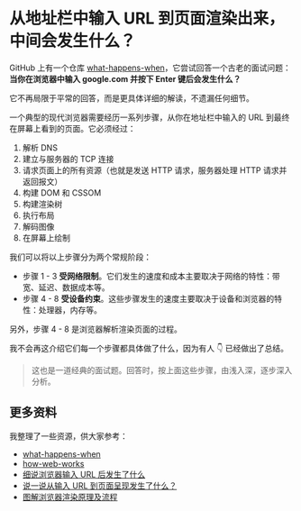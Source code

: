 # 从地址栏中输入 URL 到页面渲染出来，中间会发生什么？

GitHub 上有一个仓库 [what-happens-when](https://github.com/alex/what-happens-when)，它尝试回答一个古老的面试问题：**当你在浏览器中输入 google.com 并按下 Enter 键后会发生什么？**

它不再局限于平常的回答，而是更具体详细的解读，不遗漏任何细节。

一个典型的现代浏览器需要经历一系列步骤，从你在地址栏中输入的 URL 到最终在屏幕上看到的页面。它必须经过：

1. 解析 DNS
2. 建立与服务器的 TCP 连接
3. 请求页面上的所有资源（也就是发送 HTTP 请求，服务器处理 HTTP 请求并返回报文）
4. 构建 DOM 和 CSSOM
5. 构建渲染树
6. 执行布局
7. 解码图像
8. 在屏幕上绘制

我们可以将以上步骤分为两个常规阶段：

- 步骤 1 - 3 **受网络限制**。它们发生的速度和成本主要取决于网络的特性：带宽、延迟、数据成本等。
- 步骤 4 - 8 **受设备约束**。这些步骤发生的速度主要取决于设备和浏览器的特性：处理器，内存等。

另外，步骤 4 - 8 是浏览器解析渲染页面的过程。

我不会再这介绍它们每一个步骤都具体做了什么，因为有人 👇 已经做出了总结。

> 这也是一道经典的面试题。回答时，按上面这些步骤，由浅入深，逐步深入分析。

## 更多资料

我整理了一些资源，供大家参考：

- [what-happens-when](https://github.com/alex/what-happens-when)
- [how-web-works](https://github.com/vasanthk/how-web-works)
- [细说浏览器输入 URL 后发生了什么](https://juejin.cn/post/6844904054074654728)
- [说一说从输入 URL 到页面呈现发生了什么？](https://juejin.cn/post/6844904021308735502#heading-24)
- [图解浏览器渲染原理及流程](https://mp.weixin.qq.com/s?__biz=MzU2MTIyNDUwMA==&mid=2247507400&idx=1&sn=5b02305919bb564fef121551d41e59f8&chksm=fc7e9393cb091a85f65b05fd710bac00b221b7e9fac31e836b8334a008bafe9da0e65b61cb9d&scene=178&cur_album_id=2120079708137586688#rd)
